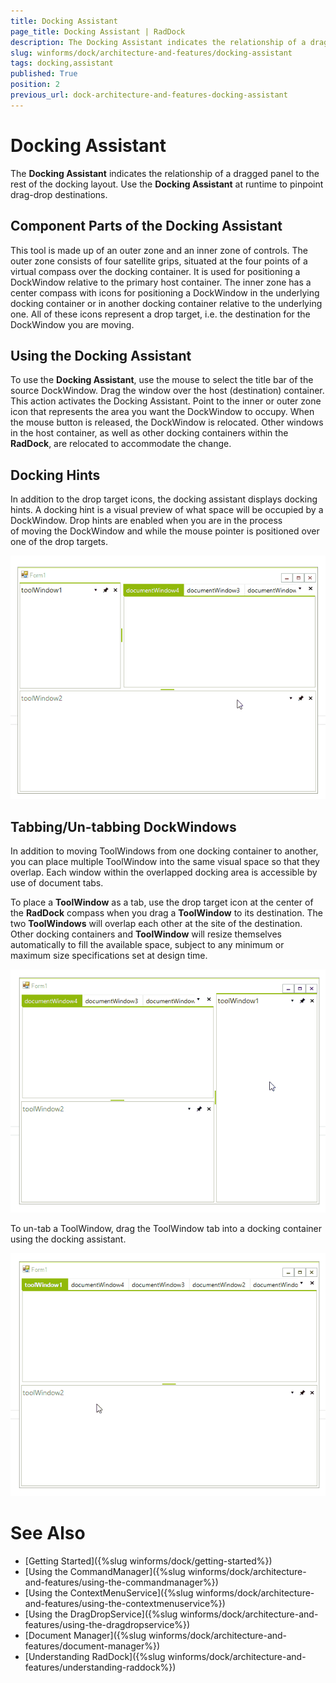 ```yaml
---
title: Docking Assistant
page_title: Docking Assistant | RadDock
description: The Docking Assistant indicates the relationship of a dragged panel to the rest of the docking layout.
slug: winforms/dock/architecture-and-features/docking-assistant
tags: docking,assistant
published: True
position: 2
previous_url: dock-architecture-and-features-docking-assistant
---
```


# Docking Assistant
 
The __Docking Assistant__ indicates the relationship of a dragged panel to the rest of the docking layout. Use the __Docking Assistant__ at runtime to pinpoint drag-drop destinations.

## Component Parts of the Docking Assistant

This tool is made up of an outer zone and an inner zone of controls. The outer zone consists of four satellite grips, situated at the four points of a virtual compass over the docking container. It is used for positioning a DockWindow relative to the primary host container. The inner zone has a center compass with icons for positioning a DockWindow in the underlying docking container or in another docking container relative to the underlying one. All of these icons represent a drop target, i.e. the destination for the DockWindow you are moving.

## Using the Docking Assistant

To use the __Docking Assistant__, use the mouse to select the title bar of the source DockWindow. Drag the window over the host (destination) container. This action activates the Docking Assistant. Point to the inner or outer zone icon that represents the area you want the DockWindow to occupy. When the mouse button is released, the DockWindow is relocated. Other windows in the host container, as well as other docking containers within the __RadDock__, are relocated to accommodate the change.

## Docking Hints

In addition to the drop target icons, the docking assistant displays docking hints. A docking hint is a visual preview of what space will be occupied by a DockWindow. Drop hints are enabled when you are in the process of moving the DockWindow and while the mouse pointer is positioned over one of the drop targets.
 
![dock-architecture-and-features-docking-assistant 001](images/dock-architecture-and-features-docking-assistant001.gif) 


## Tabbing/Un-tabbing DockWindows

In addition to moving ToolWindows from one docking container to another, you can place multiple ToolWindow into the same visual space so that they overlap. Each window within the overlapped docking area is accessible by use of document tabs.

To place a __ToolWindow__ as a tab, use the drop target icon at the center of the __RadDock__ compass when you drag a __ToolWindow__ to its destination. The two __ToolWindows__ will overlap each other at the site of the destination. Other docking containers and __ToolWindow__ will resize themselves automatically to fill the available space, subject to any minimum or maximum size specifications set at design time.

![dock-architecture-and-features-docking-assistant 002](images/dock-architecture-and-features-docking-assistant002.gif)

To un-tab a ToolWindow, drag the ToolWindow tab into a docking container using the docking assistant.

![dock-architecture-and-features-docking-assistant 003](images/dock-architecture-and-features-docking-assistant003.gif)

# See Also

* [Getting Started]({%slug winforms/dock/getting-started%})
* [Using the CommandManager]({%slug winforms/dock/architecture-and-features/using-the-commandmanager%})     
* [Using the ContextMenuService]({%slug winforms/dock/architecture-and-features/using-the-contextmenuservice%})
* [Using the DragDropService]({%slug winforms/dock/architecture-and-features/using-the-dragdropservice%}) 
* [Document Manager]({%slug winforms/dock/architecture-and-features/document-manager%})   
* [Understanding RadDock]({%slug winforms/dock/architecture-and-features/understanding-raddock%})




